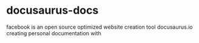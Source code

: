 # docusaurus-docs
facebook is an open source optimized website creation tool docusaurus.io creating personal documentation with
